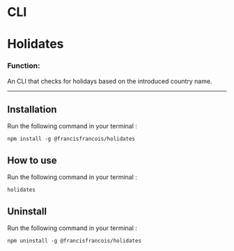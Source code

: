 # CLI

# Holidates 

### Function:
An CLI that checks for holidays based on the introduced country name.

***

## Installation
Run the following command in your terminal :

    npm install -g @francisfrancois/holidates

## How to use
Run the following command in your terminal :

    holidates

## Uninstall
Run the following command in your terminal :

    npm uninstall -g @francisfrancois/holidates
